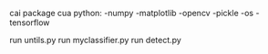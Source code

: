 cai package cua python:
-numpy
-matplotlib
-opencv
-pickle
-os
-tensorflow

run untils.py
run myclassifier.py
run detect.py